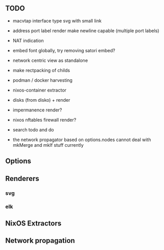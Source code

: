 ## TODO

- macvtap interface type svg with small link
- address port label render make newline capable (multiple port labels)
- NAT indication
- embed font globally, try removing satori embed?
- network centric view as standalone
- make rectpacking of childs

- podman / docker harvesting
- nixos-container extractor

- disks (from disko) + render
- impermanence render?
- nixos nftables firewall render?

- search todo and do
- the network propagator based on options.nodes cannot deal with mkMerge and mkIf stuff currently

## Options

## Renderers

### svg

### elk

## NixOS Extractors

## Network propagation
